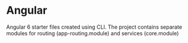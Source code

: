 # Angular
Angular 6 starter files created using CLI. The project contains separate modules for routing (app-routing.module) and services (core.module)
